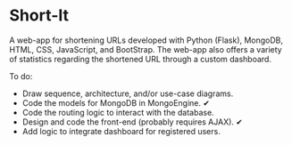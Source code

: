 # Short-It

A web-app for shortening URLs developed with Python (Flask), MongoDB, HTML, CSS, JavaScript, and BootStrap. The web-app also offers a variety of statistics regarding the shortened URL through a custom dashboard.

To do:

* Draw sequence, architecture, and/or use-case diagrams. 
* Code the models for MongoDB in MongoEngine. ✔
* Code the routing logic to interact with the database. 
* Design and code the front-end (probably requires AJAX). ✔
* Add logic to integrate dashboard for registered users.
